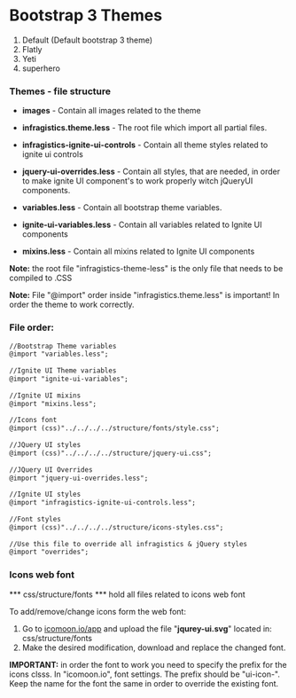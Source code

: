 
Bootstrap 3 Themes
=====================


1. Default (Default bootstrap 3 theme)
2. Flatly
3. Yeti
4. superhero



### Themes - file structure


* **images** - Contain all images related to the theme
 
* **infragistics.theme.less** - The root file which import all partial files.
 
* **infragistics-ignite-ui-controls** - Contain all theme styles related to ignite ui controls
 
* **jquery-ui-overrides.less** -  Contain all styles, that are needed, in order to make ignite UI component's to work properly witch jQueryUI components.
 
* **variables.less** - Contain all bootstrap theme variables.
 
* **ignite-ui-variables.less** - Contain all variables related to Ignite UI components
 
* **mixins.less** - Contain all mixins related to Ignite UI components



**Note:** the root file "infragistics-theme-less" is the only file that needs to be compiled to .CSS


**Note:** File "@import" order inside "infragistics.theme.less" is important! In order the theme to work correctly.



### File order:

```diff
//Bootstrap Theme variables
@import "variables.less";
 
//Ignite UI Theme variables
@import "ignite-ui-variables";
 
//Ignite UI mixins
@import "mixins.less";
 
//Icons font
@import (css)"../../../../structure/fonts/style.css";
 
//JQuery UI styles
@import (css)"../../../../structure/jquery-ui.css";
 
//JQuery UI Overrides
@import "jquery-ui-overrides.less";
 
//Ignite UI styles
@import "infragistics-ignite-ui-controls.less";
 
//Font styles
@import (css)"../../../../structure/icons-styles.css";
 
//Use this file to override all infragistics & jQuery styles
@import "overrides";
```


### Icons web font

*** css/structure/fonts ***
hold all files related to icons web font

To add/remove/change icons form the web font:
1. Go to [icomoon.io/app](icomoon.io/app) and upload the file "**jqurey-ui.svg**" located in: css/structure/fonts
2. Make the desired modification, download and replace the changed font.



**IMPORTANT:**
in order the font to work you need to specify the prefix for the icons clsss. 
In "icomoon.io", font settings. The prefix should be "ui-icon-".
Keep the name for the font the same in order to override the existing font.
